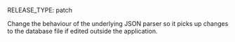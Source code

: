RELEASE_TYPE: patch

Change the behaviour of the underlying JSON parser so it picks up changes to the database file if edited outside the application.